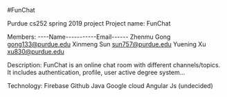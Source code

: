 #FunChat

Purdue cs252 spring 2019 project
Project name: FunChat

Members: 
----Name-----------Email------
Zhenmu Gong   gong133@purdue.edu 
Xinmeng Sun   sun757@purdue.edu 
Yuening Xu    xu830@purdue.edu



Description: FunChat is an online chat room with different channels/topics. 
            It includes authentication, profile, user active degree system...

Technology:
	Firebase 
	Github 
	Java
	Google cloud
	Angular Js (undecided)
